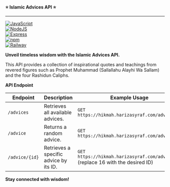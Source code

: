 **⭐️ Islamic Advices API ⭐️**

---  
[![JavaScript](https://img.shields.io/badge/-JavaScript-F7DF1E?logo=JavaScript&logoColor=F7DF1E&labelColor=white&logoWidth=20)](https://nodejs.org/)  
[![NodeJS](https://img.shields.io/badge/-Node%20JS-339933?logo=Node.js&logoColor=339933&labelColor=white&logoWidth=20)](https://nodejs.org/)  
[![Express](https://img.shields.io/badge/-Express-000000?logo=Express&logoColor=000000&labelColor=white&logoWidth=25)](https://expressjs.com/)  
[![npm](https://img.shields.io/badge/-npm-CB3837?logo=npm&logoColor=CB3837&labelColor=white&logoWidth=25)](https://www.npmjs.com/)  
[![Railway](https://img.shields.io/badge/-Railway-0B0D0E?logo=Railway&logoColor=0B0D0E&labelColor=white&logoWidth=25)](https://railway.app/)

**Unveil timeless wisdom with the Islamic Advices API.**  

This API provides a collection of inspirational quotes and teachings from revered figures such as Prophet Muhammad (Sallallahu Alayhi Wa Sallam) and the four Rashidun Caliphs. 

**API Endpoint**

| Endpoint | Description | Example Usage |
|---|---|---|
| `/advices` | Retrieves all available advices. | `GET https://hikmah.harizasyraf.com/advices` |
| `/advice` | Returns a random advice. | `GET https://hikmah.harizasyraf.com/advice` |
| `/advice/{id}` | Retrieves a specific advice by its ID. | `GET https://hikmah.harizasyraf.com/advice/16` (replace 16 with the desired ID) |

**Stay connected with wisdom!**
